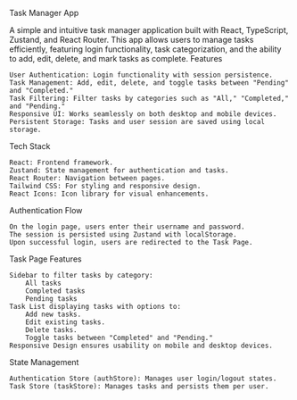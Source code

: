 Task Manager App

A simple and intuitive task manager application built with React, TypeScript, Zustand, and React Router. This app allows users to manage tasks efficiently, featuring login functionality, task categorization, and the ability to add, edit, delete, and mark tasks as complete.
Features

    User Authentication: Login functionality with session persistence.
    Task Management: Add, edit, delete, and toggle tasks between "Pending" and "Completed."
    Task Filtering: Filter tasks by categories such as "All," "Completed," and "Pending."
    Responsive UI: Works seamlessly on both desktop and mobile devices.
    Persistent Storage: Tasks and user session are saved using local storage.

Tech Stack

    React: Frontend framework.
    Zustand: State management for authentication and tasks.
    React Router: Navigation between pages.
    Tailwind CSS: For styling and responsive design.
    React Icons: Icon library for visual enhancements.

Authentication Flow

    On the login page, users enter their username and password.
    The session is persisted using Zustand with localStorage.
    Upon successful login, users are redirected to the Task Page.

Task Page Features

    Sidebar to filter tasks by category:
        All tasks
        Completed tasks
        Pending tasks
    Task List displaying tasks with options to:
        Add new tasks.
        Edit existing tasks.
        Delete tasks.
        Toggle tasks between "Completed" and "Pending."
    Responsive Design ensures usability on mobile and desktop devices.

State Management

    Authentication Store (authStore): Manages user login/logout states.
    Task Store (taskStore): Manages tasks and persists them per user.
